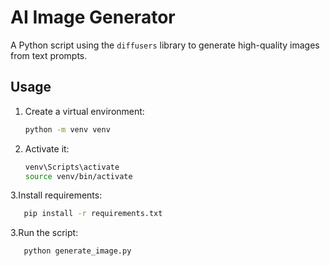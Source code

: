 # AI Image Generator

A Python script using the `diffusers` library to generate high-quality images from text prompts.

## Usage

1. Create a virtual environment:
   ```bash
   python -m venv venv
   ```
2. Activate it:
   ```bash
   venv\Scripts\activate
   source venv/bin/activate
   ```
3.Install requirements:
   ```bash
      pip install -r requirements.txt
   ```
3.Run the script:
   ```bash
      python generate_image.py
   ```
